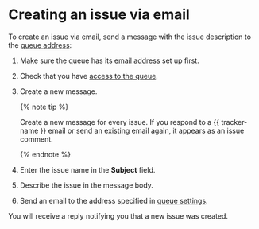 # Creating an issue via email

To create an issue via email, send a message with the issue description to the [queue address](../manager/queue-mail.md):


1. Make sure the queue has its [email address](../manager/queue-mail.md#section_gwv_hqb_hgb) set up first.

1. Check that you have [access to the queue](../manager/queue-access.md).


1. Create a new message.

    {% note tip %}

    Create a new message for every issue. If you respond to a {{ tracker-name }} email or send an existing email again, it appears as an issue comment.

    {% endnote %}

1. Enter the issue name in the **Subject** field.

1. Describe the issue in the message body.

1. Send an email to the address specified in [queue settings](../manager/queue-mail.md#section_gwv_hqb_hgb).

 You will receive a reply notifying you that a new issue was created.


